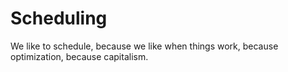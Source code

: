 # Scheduling

We like to schedule, because we like when things work, because optimization, because capitalism.
